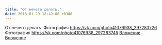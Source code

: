 ```yaml
---
title: "От нечего делать."
date: 2013-01-29 18:49:00 +0300
---
```


От нечего делать.
Фотография
<a class="vk-attach" href="https://vk.com/photo41076938_297283726">https://vk.com/photo41076938_297283726</a>
Фотография
<a class="vk-attach" href="https://vk.com/photo41076938_297283745">https://vk.com/photo41076938_297283745</a>
<a class="vk-attach" href="https://vk.com/photo41076938_297283726">Вложение</a>
<a class="vk-attach" href="https://vk.com/photo41076938_297283745">Вложение</a>
